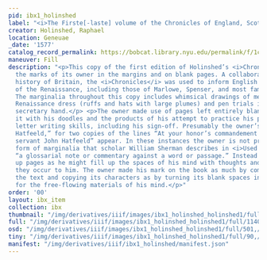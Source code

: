```yaml
---
pid: ibx1_holinshed
label: "<i>The Firste[-laste] volume of the Chronicles of England, Scotland, and Irelande</i>"
creator: Holinshed, Raphael
location: Geneuae
_date: '1577'
catalog_record_permalink: https://bobcat.library.nyu.edu/permalink/f/1c17uag/nyu_aleph003271029
maneuver: Fill
description: "<p>This copy of the first edition of Holinshed’s <i>Chronicles</i> displays
  the marks of its owner in the margins and on blank pages. A collaboratively written
  history of Britain, the <i>Chronicles</i> was used to inform English literary works
  of the Renaissance, including those of Marlowe, Spenser, and most famously Shakespeare.
  The marginalia throughout this copy includes whimsical drawings of men in contemporary
  Renaissance dress (ruffs and hats with large plumes) and pen trials in contemporary
  secretary hand.</p> <p>The owner made use of pages left entirely blank by filling
  it with his doodles and the products of his attempt to practice his penmanship and
  letter writing skills, including his sign-off. Presumably the owner’s name was “John
  Hatfeeld,” for two copies of the lines “At your honor’s commandement your obedient
  servant John Hatfeeld” appear. In these instances the owner is not producing the
  form of marginalia that scholar William Sherman describes in <i>Used Books</i> as
  “a glossarial note or commentary against a word or passage.” Instead he is filling
  up pages as he might fill up the spaces of his mind with thoughts and images as
  they occur to him. The owner made his mark on the book as much by commenting on
  the text and copying its characters as by turning its blank spaces into a repository
  for the free-flowing materials of his mind.</p>"
order: '00'
layout: ibx_item
collection: ibx
thumbnail: "/img/derivatives/iiif/images/ibx1_holinshed_holinshed1/full/250,/0/default.jpg"
full: "/img/derivatives/iiif/images/ibx1_holinshed_holinshed1/full/1140,/0/default.jpg"
osd: "/img/derivatives/iiif/images/ibx1_holinshed_holinshed1/full/501,/0/default.jpg"
tiny: "/img/derivatives/iiif/images/ibx1_holinshed_holinshed1/full/90,/0/default.jpg"
manifest: "/img/derivatives/iiif/ibx1_holinshed/manifest.json"
---
```

